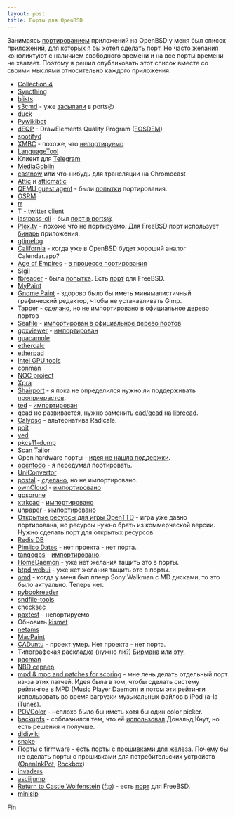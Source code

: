 ```yaml
---
layout: post
title: Порты для OpenBSD
---
```


Занимаясь
[портированием](http://openports.se/search.php?stype=maintainer&so=estetus)
приложений на OpenBSD у меня был список приложений, для которых я бы хотел сделать порт.
Но часто желания конфликтуют с наличием свободного времени и на все порты времени не хватает.
Поэтому я решил опубликовать этот список вместе со своими мыслями относительно каждого приложения.


* [Collection 4](https://collectd.org/wiki/index.php/Collection_4)
* [Syncthing](https://github.com/syncthing/syncthing/)
* [blists](http://www.openwall.com/blists/)
* [s3cmd](http://s3tools.org/s3cmd) - уже [засылали](http://openbsd-archive.7691.n7.nabble.com/New-sysutils-s3cmd-td249277.html) в ports@
* [duck](https://duck.sh/)
* [Pywikibot](https://www.mediawiki.org/wiki/Manual:Pywikibot/ru)
* [dEQP](https://android.googlesource.com/platform/external/deqp/) - DrawElements Quality Program ([FOSDEM](https://archive.fosdem.org/2015/schedule/event/gl_testing/attachments/slides/670/export/events/attachments/gl_testing/slides/670/slides.pdf))
* [spotifyd](https://simonpersson.github.io/spotifyd/)
* [XMBC](http://kodi.tv/) - похоже, что [непортируемо](http://openbsd.7691.n7.nabble.com/xbmc-td246409.html)
* [LanguageTool](https://languagetool.org/)
* Клиент для [Telegram](https://github.com/vysheng/tg)
* [MediaGoblin](http://mediagoblin.readthedocs.org/en/v0.7.1/siteadmin/deploying.html)
* [castnow](https://github.com/xat/castnow) или что-нибудь для трансляции на Chromecast
* [Attic](https://attic-backup.org/) и [atticmatic](https://torsion.org/atticmatic/)
* [QEMU guest agent](http://wiki.qemu.org/Features/QAPI/GuestAgent) - были [попытки](http://comments.gmane.org/gmane.os.openbsd.ports/65642) портирования.
* [OSRM](http://project-osrm.org/)
* [rr](http://rr-project.org/)
* [T - twitter client](http://sferik.github.io/t/)
* [lastpass-cli](https://github.com/lastpass/lastpass-cli) - был [порт в ports@](http://openbsd-archive.7691.n7.nabble.com/NEW-security-lastpass-cli-td267355.html)
* [Plex.tv](https://plex.tv/) - похоже что не портируемо. Для FreeBSD порт использует [бинарь](http://www.freshports.org/multimedia/plexmediaserver/) приложения.
* [gtimelog](https://github.com/gtimelog/gtimelog)
* [California](https://wiki.gnome.org/Apps/California) - когда уже в OpenBSD будет хороший аналог Calendar.app?
* [Age of Empires](http://openage.sft.mx) - [в процессе портирования](https://github.com/jasperla/openbsd-wip/tree/master/games/openage)
* [Sigil](http://code.google.com/p/sigil/)
* [fbreader](https://fbreader.org/) - была [попытка](http://openbsd-archive.7691.n7.nabble.com/new-x11-fbreader-td139121.html). Есть [порт](https://svnweb.freebsd.org/ports/head/deskutils/fbreader/) для FreeBSD.
* [MyPaint](http://mypaint.intilinux.com/?page_id=9)
* [Gnome Paint](https://launchpad.net/gnome-paint) - здорово было бы иметь минималистичный графический редактор, чтобы не устанавливать Gimp.
* [Tapper](http://tapper.github.io/Tapper/) - [сделано](https://github.com/jasperla/openbsd-wip/tree/master/www), но не импортировано в официальное дерево портов
* [Seafile](https://www.seafile.com/en/home/) - [импортирован в официальное дерево портов](http://ports.su/net/seafile/seafile)
* [gpxviewer](http://blog.sarine.nl/gpx-viewer/) - [импортирован](http://ports.su/geo/gpx-viewer)
* [guacamole](http://guac-dev.org/doc/gug/installing-guacamole.html#building-guacamole-from-source)
* [ethercalc](https://ethercalc.org/)
* [etherpad](https://github.com/ether/pad)
* [Intel GPU tools](http://cgit.freedesktop.org/xorg/app/intel-gpu-tools/)
* [conman](https://code.google.com/p/conman/)
* [NOC project](http://kb.nocproject.org/display/SITE/NOC)
* [Xpra](http://xpra.org/)
* [Shairport](https://github.com/hendrikw82/shairport) - я пока не определился нужно ли поддерживать [проприерастов](https://www.apple.com/).
* [ted](http://www.nllgg.nl/Ted/) - [импортирован](http://ports.su/editors/ted)
* qcad не развивается, нужно заменить [cad/qcad](http://ports.su/cad/qcad) на [librecad](http://librecad.org/).
* [Calypso](http://keithp.com/blogs/calypso/) - альтернатива Radicale.
* [poit](http://yangman.ca/poit/)
* [yed](http://www.yworks.com/en/products_yed_about.html)
* [pkcs11-dump](http://sites.google.com/site/alonbarlev/pkcs11-utilities)
* [Scan Tailor](http://scantailor.sourceforge.net/)
* Open hardware порты - [идея не нашла поддержки](http://marc.info/?l=openbsd-misc&m=127995927812289&w=2).
* [opentodo](http://code.google.com/p/opentodo/) - я передумал портировать.
* [UniConvertor](http://www.sk1project.org/modules.php?name=Products&product=uniconvertor&op=download)
* [postal](http://doc.coker.com.au/projects/postal/) - [сделано](https://github.com/jasperla/openbsd-wip/tree/master/benchmarks/postal), но не импортировано.
* [ownCloud](http://owncloud.org/install/advanced/) - [импортировано](http://ports.su/www/owncloud)
* [gpsprune](http://activityworkshop.net/software/prune/)
* [xtrkcad](http://sourceforge.net/projects/xtrkcad-fork/) - [импортировано](http://ports.su/cad/xtrkcad)
* [unpaper](http://unpaper.berlios.de/) - [импортировано](http://ports.su/print/unpaper)
* [Открытые ресурсы для игры OpenTTD](http://bundles.openttdcoop.org/) - игра уже давно портирована, но ресурсы нужно брать из коммерческой версии. Нужно сделать порт для открытых ресурсов.
* [Redis DB](http://code.google.com/p/redis/)
* [Pimlico Dates](http://www.pimlico-project.org/dates.html) - нет проекта - нет порта.
* [tangogps](http://www.tangogps.org) - [импортировано](http://ports.su/geo/foxtrotgps).
* [HomeDaemon](http://www.denninger.net/homedaemon.htm) - уже нет желания тащить это в порты.
* [btpd webui](http://code.google.com/p/btpd-webui/) - уже нет желания тащить это в порты.
* [omd](http://www.sorted.org/~pete/Xmd/) - когда у меня был плеер Sony Walkman с MD дисками, то это было актуально. Теперь нет.
* [pybookreader](http://sourceforge.net/projects/pybookreader/)
* [sndfile-tools](http://www.mega-nerd.com/libsndfile/tools/#spectrogram)
* [checksec](http://www.trapkit.de/tools/checksec.html)
* [paxtest](http://pax.grsecurity.net/) - непортируемо
* Обновить [kismet](https://www.kismetwireless.net/)
* [netams](http://netams.com)
* [MacPaint](http://www.computerhistory.org/highlights/macpaint/)
* [CADuntu](http://www.caduntu.org/) - проект умер. Нет проекта - нет порта.
* Типографская раскладка (нужно ли?) [Бирмана](http://ilyabirman.ru/typography-layout/) или
[эту](http://sovety.blogspot.com/2010/09/typography-keyboard-layout-in-linux.html).
* [pacman](http://slaout.linux62.org/pacman/index.html)
* [NBD сервер](http://web.hexapodia.org/~adi/nbd/)
* [mpd & mpc and patches for scoring](http://mpd.wikia.com/wiki/Hack:mpc-mpd-score) - мне лень делать отдельный порт из-за этих патчей. Идея была в том, чтобы сделать систему рейтингов в MPD (Music Player Daemon) и потом эти рейтинги использовать во время загрузки музыкальных файлов в iPod (a-la iTunes).
* [POVColor](http://sourceforge.net/projects/povcolor/) - неплохо было бы иметь хотя бы один color picker.
* [backupfs](http://sourceforge.net/projects/backupfs/) - соблазнился тем, что её [использовал](http://www.informit.com/articles/article.aspx?p=1193856) Дональд Кнут, но есть решения и получше.
* [didiwiki](http://c2.com/cgi/wiki/wiki?DidiWiki)
* [snake](ftp://ftp.simtreas.ru/pub/my/snake.c.gz)
* Порты с firmware - есть порты с [прошивками для железа](http://ports.su/sysutils/firmware/). Почему бы не сделать порты с прошивками для потребительских устройств ([OpenInkPot](http://morgue.openinkpot.org/), [Rockbox](http://www.rockbox.org/))
* [invaders](http://sourceforge.net/projects/ninvaders)
* [asciijump](http://otak.k-k.pl/asciijump/gallery.php)
* [Return to Castle Wolfenstein](https://github.com/id-Software/RTCW-SP) ([ftp](ftp://ftp.idsoftware.com/idstuff/source/)) - есть [порт](https://www.freshports.org/games/rtcw-paks/) для FreeBSD.
* [minisip](http://freshmeat.net/projects/minisip/)

Fin
